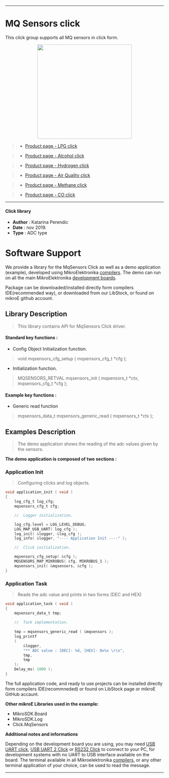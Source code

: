  
---
# MQ Sensors click

This click group supports all MQ sensors in click form.

<p align="center">
  <img src="https://download.mikroe.com/images/click_for_ide/grupe/mq-sensor-click-group.png" height=300px>
</p>

> - [Product page - LPG click](<https://www.mikroe.com/lpg-click>)

> - [Product page - Alcohol click](<https://www.mikroe.com/alcohol-click>)

> - [Product page - Hydrogen click](<https://www.mikroe.com/hydrogen-click>)

> - [Product page - Air Quality click](<https://www.mikroe.com/air-quality-click>)

> - [Product page - Methane click](<https://www.mikroe.com/methane-click>)

> - [Product page - CO click](<https://www.mikroe.com/co-click>)

---

#### Click library 

- **Author**        : Katarina Perendic
- **Date**          : nov 2019.
- **Type**          : ADC type


# Software Support

We provide a library for the MqSensors Click 
as well as a demo application (example), developed using MikroElektronika 
[compilers](https://shop.mikroe.com/compilers). 
The demo can run on all the main MikroElektronika [development boards](https://shop.mikroe.com/development-boards).

Package can be downloaded/installed directly form compilers IDE(recommended way), or downloaded from our LibStock, or found on mikroE github account. 

## Library Description

> This library contains API for MqSensors Click driver.

#### Standard key functions :

- Config Object Initialization function.
> void mqsensors_cfg_setup ( mqsensors_cfg_t *cfg ); 
 
- Initialization function.
> MQSENSORS_RETVAL mqsensors_init ( mqsensors_t *ctx, mqsensors_cfg_t *cfg );

#### Example key functions :

- Generic read function
> mqsensors_data_t mqsensors_generic_read ( mqsensors_t *ctx );

## Examples Description

> The demo application shows the reading of the adc 
> values given by the sensors.

**The demo application is composed of two sections :**

### Application Init 

> Configuring clicks and log objects.

```c
void application_init ( void )
{
    log_cfg_t log_cfg;
    mqsensors_cfg_t cfg;

    //  Logger initialization.

    log_cfg.level = LOG_LEVEL_DEBUG;
    LOG_MAP_USB_UART( log_cfg );
    log_init( &logger, &log_cfg );
    log_info( &logger, "---- Application Init ----" );

    //  Click initialization.

    mqsensors_cfg_setup( &cfg );
    MQSENSORS_MAP_MIKROBUS( cfg, MIKROBUS_1 );
    mqsensors_init( &mqsensors, &cfg );
}
```

### Application Task

> Reads the adc value and prints in two forms (DEC and HEX)

```c
void application_task ( void )
{
    mqsensors_data_t tmp;
    
    //  Task implementation.
    
    tmp = mqsensors_generic_read ( &mqsensors );
    log_printf
    ( 
        &logger, 
        "** ADC value : [DEC]- %d, [HEX]- 0x%x \r\n", 
        tmp, 
        tmp
    );
    Delay_ms( 1000 );
}
```

The full application code, and ready to use projects can be  installed directly form compilers IDE(recommneded) or found on LibStock page or mikroE GitHub accaunt.

**Other mikroE Libraries used in the example:** 

- MikroSDK.Board
- MikroSDK.Log
- Click.MqSensors

**Additional notes and informations**

Depending on the development board you are using, you may need 
[USB UART click](https://shop.mikroe.com/usb-uart-click), 
[USB UART 2 Click](https://shop.mikroe.com/usb-uart-2-click) or 
[RS232 Click](https://shop.mikroe.com/rs232-click) to connect to your PC, for 
development systems with no UART to USB interface available on the board. The 
terminal available in all Mikroelektronika 
[compilers](https://shop.mikroe.com/compilers), or any other terminal application 
of your choice, can be used to read the message.



---
